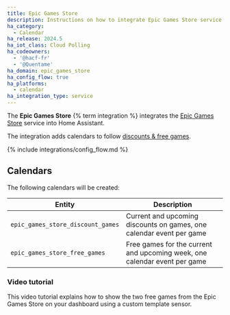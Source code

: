 ```yaml
---
title: Epic Games Store
description: Instructions on how to integrate Epic Games Store service into Home Assistant.
ha_category:
  - Calendar
ha_release: 2024.5
ha_iot_class: Cloud Polling
ha_codeowners:
  - '@hacf-fr'
  - '@Quentame'
ha_domain: epic_games_store
ha_config_flow: true
ha_platforms:
  - calendar
ha_integration_type: service
---
```


The **Epic Games Store** {% term integration %} integrates the [Epic Games Store](https://store.epicgames.com/) service into Home Assistant.

The integration adds calendars to follow [discounts & free games](https://store.epicgames.com/free-games).

{% include integrations/config_flow.md %}


## Calendars

The following calendars will be created:

|Entity|Description|
|------|-----------|
|`epic_games_store_discount_games`|Current and upcoming discounts on games, one calendar event per game|
|`epic_games_store_free_games`|Free games for the current and upcoming week, one calendar event per game|

### Video tutorial
This video tutorial explains how to show the two free games from the Epic Games Store on your dashboard using a custom template sensor.

<lite-youtube videoid="fwpdi-Ua46A" videotitle="Get FREE GAMES with Home Assistant!" posterquality="maxresdefault"></lite-youtube>
